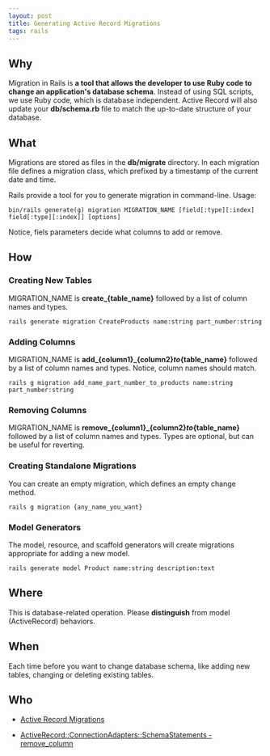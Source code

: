 ```yaml
---
layout: post
title: Generating Active Record Migrations
tags: rails
---
```


## Why

Migration in Rails is **a tool that allows the developer to use Ruby code to change an application's database schema**. Instead of using SQL scripts, we use Ruby code, which is database independent. Active Record will also update your **db/schema.rb** file to match the up-to-date structure of your database.

  

## What

Migrations are stored as files in the **db/migrate** directory. In each migration file defines a migration class, which prefixed by a timestamp of the current date and time.

Rails provide a tool for you to generate migration in command-line.  Usage:

```
bin/rails generate(g) migration MIGRATION_NAME [field[:type][:index] field[:type][:index]] [options]
```

Notice, fiels parameters decide what columns to add or remove.

  

## How

### Creating New Tables


MIGRATION_NAME is **create_{table_name}** followed by a list of column names and types.

```
rails generate migration CreateProducts name:string part_number:string
```

### Adding Columns

MIGRATION_NAME is **add_{column1}_{column2}_to_{table_name}** followed by a list of column names and types. Notice, column names should match.

```
rails g migration add_name_part_number_to_products name:string part_number:string
```

### Removing Columns

MIGRATION_NAME is **remove_{column1}_{column2}_to_{table_name}** followed by a list of column names and types. Types are optional, but can be useful for reverting.

### Creating Standalone Migrations

You can create an empty migration, which defines an empty change method.

```
rails g migration {any_name_you_want}
```

### Model Generators

The model, resource, and scaffold generators will create migrations appropriate for adding a new model.

```
rails generate model Product name:string description:text
```
  

## Where

This is database-related operation. Please **distinguish** from model (ActiveRecord) behaviors.

  

## When

Each time before you want to change database schema, like adding new tables, changing or deleting existing tables.

  
  

## Who

- [Active Record Migrations](https://guides.rubyonrails.org/active_record_migrations.html#generating-migrations)

- [ActiveRecord::ConnectionAdapters::SchemaStatements - remove_column](https://api.rubyonrails.org/v7.1.2/classes/ActiveRecord/ConnectionAdapters/SchemaStatements.html#method-i-remove_column)

